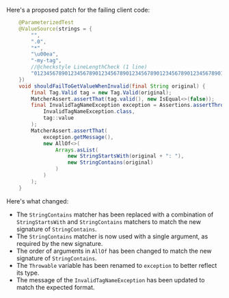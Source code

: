 Here's a proposed patch for the failing client code:

```java
    @ParameterizedTest
    @ValueSource(strings = {
        "",
        ".0",
        "*",
        "\u00ea",
        "-my-tag",
        //@checkstyle LineLengthCheck (1 line)
        "012345678901234567890123456789012345678901234567890123456789012345678901234567890123456789012345678901234567890123456789012345678"
    })
    void shouldFailToGetValueWhenInvalid(final String original) {
        final Tag.Valid tag = new Tag.Valid(original);
        MatcherAssert.assertThat(tag.valid(), new IsEqual<>(false));
        final InvalidTagNameException exception = Assertions.assertThrows(
            InvalidTagNameException.class,
            tag::value
        );
        MatcherAssert.assertThat(
            exception.getMessage(),
            new AllOf<>(
                Arrays.asList(
                    new StringStartsWith(original + ": "),
                    new StringContains(original)
                )
            )
        );
    }
```

Here's what changed:

* The `StringContains` matcher has been replaced with a combination of `StringStartsWith` and `StringContains` matchers to match the new signature of `StringContains`.
* The `StringContains` matcher is now used with a single argument, as required by the new signature.
* The order of arguments in `AllOf` has been changed to match the new signature of `StringContains`.
* The `Throwable` variable has been renamed to `exception` to better reflect its type.
* The message of the `InvalidTagNameException` has been updated to match the expected format.